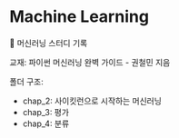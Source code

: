 # Machine Learning

📂 머신러닝 스터디 기록

교재: 파이썬 머신러닝 완벽 가이드 - 권철민 지음

폴더 구조:
- chap_2: 사이킷런으로 시작하는 머신러닝
- chap_3: 평가
- chap_4: 분류
